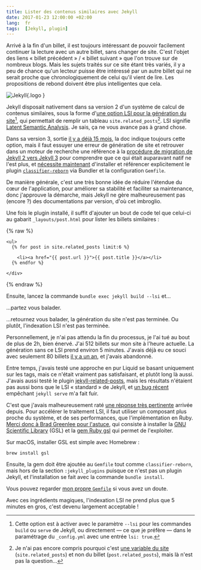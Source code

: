 ```yaml
---
title: Lister des contenus similaires avec Jekyll
date: 2017-01-23 12:00:00 +02:00
lang:  fr
tags:  [Jekyll, plugin]
---
```


Arrivé à la fin d'un billet, il est toujours intéressant de pouvoir facilement continuer la lecture avec un autre billet, sans changer de site. C'est l'objet des liens « billet précédent » / « billet suivant » que l'on trouve sur de nombreux blogs. Mais les sujets traités sur ce site étant très variés, il y a peu de chance qu'un lecteur puisse être intéressé par un autre billet qui ne serait proche que chronologiquement de celui qu'il vient de lire. Les propositions de rebond doivent être plus intelligentes que cela.

![](/assets/logos/jekyll.png "Jekyll"){.logo }

Jekyll disposait nativement dans sa version 2 d'un système de calcul de contenus similaires, sous la forme d'[une option LSI pour la génération du site](https://jekyllrb.com/docs/configuration/#build-command-options)[^lsi], qui permettait de remplir un tableau `site.related_posts`[^post_site]. LSI signifie [Latent Semantic Analysis](https://en.wikipedia.org/wiki/Latent_semantic_analysis#Latent_semantic_indexing). Je sais, ça ne vous avance pas à grand chose.

[^lsi]: Cette option est à activer avec le paramètre `--lsi` pour les commandes `build` ou `serve` de Jekyll, ou directement — ce que je préfère — dans le paramétrage du `_config.yml` avec une entrée `lsi: true`.

[^post_site]: Je n'ai pas encore compris pourquoi c'est [une variable du site](https://jekyllrb.com/docs/variables/#site-variables) (`site.related_posts`) et non du billet (`post.related_posts`), mais là n'est pas la question…

Dans sa version 3, sortie [il y a déjà 15 mois](https://jekyllrb.com/docs/history/#v3-0-0), la doc indique toujours cette option, mais il faut essuyer une erreur de génération de site et retrouver dans un moteur de recherche une référence à la [procédure de migration de Jekyll 2 vers Jekyll 3](https://jekyllrb.com/docs/upgrading/2-to-3/) pour comprendre que ce qui était auparavant natif ne l'est plus, et [nécessite maintenant](https://jekyllrb.com/docs/upgrading/2-to-3/#dropped-dependencies) d'installer et référencer explicitement le plugin [`classifier-reborn`](https://github.com/jekyll/classifier-reborn) via Bundler et la configuration `Gemfile`.

De manière générale, c'est une très bonne idée de réduire l'étendue du cœur de l'application, pour améliorer sa stabilité et faciliter sa maintenance, donc j'approuve la démarche, mais Jekyll ne gère malheureusement pas (encore ?) des documentations par version, d'où cet imbroglio.

Une fois le plugin installé, il suffit d'ajouter un bout de code tel que celui-ci au gabarit `_layouts/post.html` pour lister les billets similaires :

{% raw %}

```liquid
<ul>
  {% for post in site.related_posts limit:6 %}

    <li><a href="{{ post.url }}">{{ post.title }}</a></li>
  {% endfor %}

</div>
```
{% endraw %}

Ensuite, lancez la commande `bundle exec jekyll build --lsi` et…

…partez vous balader.

…retournez vous balader, la génération du site n'est pas terminée. Ou plutôt, l'indexation LSI n'est pas terminée.

Personnellement, je n'ai pas attendu la fin du processus, je l'ai tué au bout de plus de 2h, bien énervé. J'ai 512 billets sur mon site à l'heure actuelle. La génération sans ce LSI prend environ 5 minutes. J'avais déjà eu ce souci avec seulement 80 billets [il y a un an](http://stackoverflow.com/questions/30038899/jekyll-build-stuck-in-rebuilding-index-stage), et j'avais abandonné.

Entre temps, j'avais testé une approche en pur Liquid se basant uniquement sur les tags, mais ce n'était vraiment pas satisfaisant, et plutôt long là aussi. J'avais aussi testé le plugin [jekyll-related-posts](https://github.com/alfanick/jekyll-related-posts), mais les résultats n'étaient pas aussi bons que le LSI « standard » de Jekyll, et [un bug récent](https://github.com/alfanick/jekyll-related-posts/issues/3) empêchant `jekyll serve` m'a fait fuir.

C'est que j'avais malheureusement raté [une réponse très pertinente](http://stackoverflow.com/a/35495234/717195) arrivée depuis. Pour accélérer le traitement LSI, il faut utiliser un composant plus proche du système, et de ses performances, que l'implémentation en Ruby. [Merci donc à Brad Greenlee pour l'astuce](http://footle.org/2014/11/06/speeding-up-jekylls-lsi/), qui consiste à installer la [GNU Scientific Library](http://www.gnu.org/software/gsl/) (GSL) et la [gem Ruby gsl](https://rubygems.org/gems/gsl) qui permet de l'exploiter.

Sur macOS, installer GSL est simple avec Homebrew :

```shell
brew install gsl
```

Ensuite, la gem doit être ajoutée au `Gemfile` tout comme `classifier-reborn`, mais hors de la section `:jekyll_plugins` puisque ce n'est pas un plugin Jekyll, et l'installation se fait avec la commande `bundle install`.

Vous pouvez regarder [mon propre `Gemfile`](https://github.com/nhoizey/nicolas-hoizey.com/blob/master/Gemfile) si vous avez un doute.

Avec ces ingrédients magiques, l'indexation LSI ne prend plus que 5 minutes en gros, c'est devenu largement acceptable !
